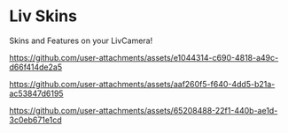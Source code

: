 # Liv Skins

Skins and Features on your LivCamera!

https://github.com/user-attachments/assets/e1044314-c690-4818-a49c-d66f414de2a5


https://github.com/user-attachments/assets/aaf260f5-f640-4dd5-b21a-ac53847d6195


https://github.com/user-attachments/assets/65208488-22f1-440b-ae1d-3c0eb671e1cd

